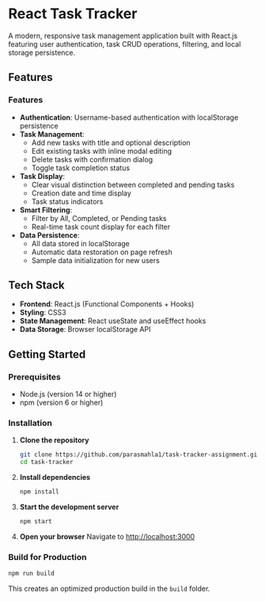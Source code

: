 # React Task Tracker

A modern, responsive task management application built with React.js featuring user authentication, task CRUD operations, filtering, and local storage persistence.

## Features

### Features
- **Authentication**: Username-based authentication with localStorage persistence
- **Task Management**: 
  - Add new tasks with title and optional description
  - Edit existing tasks with inline modal editing
  - Delete tasks with confirmation dialog
  - Toggle task completion status
- **Task Display**: 
  - Clear visual distinction between completed and pending tasks
  - Creation date and time display
  - Task status indicators
- **Smart Filtering**: 
  - Filter by All, Completed, or Pending tasks
  - Real-time task count display for each filter
- **Data Persistence**: 
  - All data stored in localStorage
  - Automatic data restoration on page refresh
  - Sample data initialization for new users


## Tech Stack

- **Frontend**: React.js (Functional Components + Hooks)
- **Styling**: CSS3 
- **State Management**: React useState and useEffect hooks
- **Data Storage**: Browser localStorage API

## Getting Started

### Prerequisites
- Node.js (version 14 or higher)
- npm (version 6 or higher)

### Installation

1. **Clone the repository**
   ```bash
   git clone https://github.com/parasmahla1/task-tracker-assignment.git
   cd task-tracker
   ```

2. **Install dependencies**
   ```bash
   npm install
   ```

3. **Start the development server**
   ```bash
   npm start
   ```

4. **Open your browser**
   Navigate to [http://localhost:3000](http://localhost:3000)

### Build for Production

```bash
npm run build
```

This creates an optimized production build in the `build` folder.
